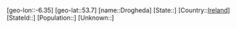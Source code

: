 ﻿---
location: [53.7,-6.35]
type: City
tags:
- geo/City


SpocWebEntityId: 29886
isDeleted: false
confidential: public

---
[geo-lon::-6.35]
[geo-lat::53.7]
[name::Drogheda]
[State::]
[Country::[Ireland](geo/Continent/Europe/Ireland.md)]
[StateId::]
[Population::]
[Unknown::]

